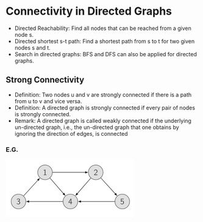 # Connectivity in Directed Graphs
- Directed Reachability: Find all nodes that can be reached from a given node s.
- Directed shortest s-t path: Find a shortest path from s to t for two given nodes s and t.
- Search in directed graphs: BFS and DFS can also be applied for directed graphs.
## Strong Connectivity
- Definition: Two nodes u and v are strongly connected if there is a path from u to v and vice versa.
- Definition: A directed graph is strongly connected if every pair of nodes is strongly connected.
- Remark: A directed graph is called weakly connected if the underlying un-directed graph, i.e., the un-directed graph that one obtains by ignoring the direction of edges, is connected
### E.G.
![](Pasted%20image%2020240207121523.png)